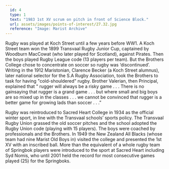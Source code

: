 ```yaml
---
  id: 4
  type: 1
  text: "1983 1st XV scrum on pitch in front of Science Block."
  url: assets/images/points-of-interest/27.32.jpg
  reference: "Image: Marist Archive"
---
```

Rugby was played at Koch Street until a few years before WW1. A Koch Street team won the 1899 Transvaal Rugby Junior Cup, captained by Woodburn MacCowat (who later played for Scotland), against Pirates. Then the boys played Rugby League code (13 players per team). But the Brothers College chose to concentrate on soccer so rugby was ‘discontinued’. Writing in the 1912 Maristonian, Clarence Becker (a Koch Street alumnus), later national selector for the S.A Rugby Association, took the Brothers to task for having "cold-shouldered" rugby. Brother Valerian, then Principal, explained that " rugger will always be a risky game . . . There is no gainsaying that rugger is a grand game . . . but where small and big boys are so mixed up in the classes . . . we cannot be convinced that rugger is a better game for growing lads than soccer . . .” 
 
Rugby was reintroduced to Sacred Heart College in 1934 as the official winter sport, in line with the Transvaal schools’ sports policy. The Transvaal Rugby Union grassed the old soccer pitches and the school adopted the Rugby Union code (playing with 15 players). The boys were coached by professionals and the Brothers. In 1949 the New Zealand All Blacks (whose team had nine Marist Old Boys in) visited the college and presented the 1st XV with an inscribed ball. More than the equivalent of a whole rugby team of Springbok players were introduced to the sport at Sacred Heart including Syd Nomis, who until 2001 held the record for most consecutive games played (25) for the Springboks.
